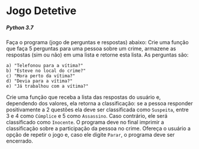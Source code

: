 # Jogo Detetive
##### Python 3.7
Faça o programa (jogo de perguntas e respostas) abaixo:
Crie uma função que faça 5 perguntas para uma pessoa sobre um crime, armazene as respostas (sim ou não) em uma lista e retorne esta lista. As perguntas são:  
```
a) "Telefonou para a vítima?"  
b) "Esteve no local do crime?"  
c) "Mora perto da vítima?"  
d) "Devia para a vítima?"  
e) "Já trabalhou com a vítima?"
```
Crie uma função que receba a lista das respostas do usuário e, dependendo dos valores, ela retorna a classificação: se a pessoa responder positivamente a 2 questões ela deve ser classificada como `Suspeita`, entre 3 e 4 como `Cúmplice` e 5 como `Assassino`. Caso contrário, ele será classificado como `Inocente`.
O programa deve no final imprimir a classificação sobre a participação da pessoa no crime.
Ofereça o usuário a opção de repetir o jogo e, caso ele digite `Parar`, o programa deve ser encerrado.